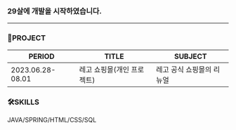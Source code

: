 ### 29살에 개발을 시작하였습니다.
---

### 📍PROJECT
|PERIOD|TITLE|SUBJECT|
|-----|-----|-----|
|2023.06.28-08.01|레고 쇼핑몰(개인 프로젝트)|레고 공식 쇼핑몰의 리뉴얼|

### 🛠SKILLS
JAVA/SPRING/HTML/CSS/SQL

